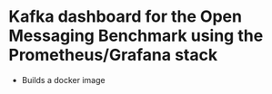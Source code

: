# Kafka dashboard for the Open Messaging Benchmark using the Prometheus/Grafana stack

- Builds a docker image

